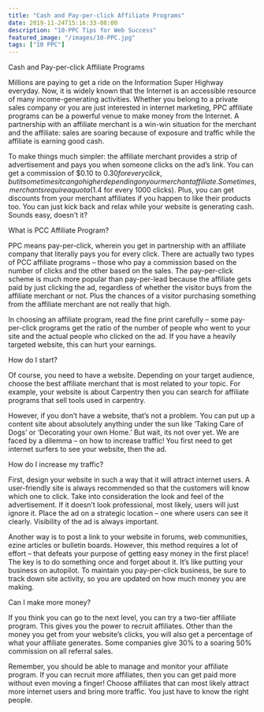 ```yaml
---
title: "Cash and Pay-per-click Affiliate Programs"
date: 2019-11-24T15:16:33-08:00
description: "10-PPC Tips for Web Success"
featured_image: "/images/10-PPC.jpg"
tags: ["10 PPC"]
---
```


Cash and Pay-per-click Affiliate Programs

Millions are paying to get a ride on the Information Super Highway everyday. Now, it is widely known that the Internet is an accessible resource of many income-generating activities. Whether you belong to a private sales company or you are just interested in internet marketing, PPC affiliate programs can be a powerful venue to make money from the Internet. A partnership with an affiliate merchant is a win-win situation for the merchant and the affiliate: sales are soaring because of exposure and traffic while the affiliate is earning good cash.

To make things much simpler: the affiliate merchant provides a strip of advertisement and pays you when someone clicks on the ad’s link. You can get a commission of $0.10 to $0.30 for every click, but it sometimes it can go higher depending on your merchant affiliate. Sometimes, merchants require a quota ($1.4 for every 1000 clicks). Plus, you can get discounts from your merchant affiliates if you happen to like their products too. You can just kick back and relax while your website is generating cash. Sounds easy, doesn’t it?

What is PCC Affiliate Program?

PPC means pay-per-click, wherein you get in partnership with an affiliate company that literally pays you for every click. There are actually two types of PCC affiliate programs – those who pay a commission based on the number of clicks and the other based on the sales. The pay-per-click scheme is much more popular than pay-per-lead because the affiliate gets paid by just clicking the ad, regardless of whether the visitor buys from the affiliate merchant or not. Plus the chances of a visitor purchasing something from the affiliate merchant are not really that high. 

In choosing an affiliate program, read the fine print carefully – some pay-per-click programs get the ratio of the number of people who went to your site and the actual people who clicked on the ad. If you have a heavily targeted website, this can hurt your earnings. 

How do I start?

Of course, you need to have a website. Depending on your target audience, choose the best affiliate merchant that is most related to your topic. For example, your website is about Carpentry then you can search for affiliate programs that sell tools used in carpentry. 

However, if you don’t have a website, that’s not a problem. You can put up a content site about absolutely anything under the sun like ‘Taking Care of Dogs’ or ‘Decorating your own Home.’ But wait, its not over yet. We are faced by a dilemma – on how to increase traffic! You first need to get internet surfers to see your website, then the ad. 

How do I increase my traffic?

First, design your website in such a way that it will attract internet users. A user-friendly site is always recommended so that the customers will know which one to click. Take into consideration the look and feel of the advertisement. If it doesn’t look professional, most likely, users will just ignore it. Place the ad on a strategic location – one where users can see it clearly. Visibility of the ad is always important.

Another way is to post a link to your website in forums, web communities, ezine articles or bulletin boards. However, this method requires a lot of effort – that defeats your purpose of getting easy money in the first place! The key is to do something once and forget about it. It’s like putting your business on autopilot. To maintain you pay-per-click business, be sure to track down site activity, so you are updated on how much money you are making. 

Can I make more money?

If you think you can go to the next level, you can try a two-tier affiliate program. This gives you the power to recruit affiliates. Other than the money you get from your website’s clicks, you will also get a percentage of what your affiliate generates. Some companies give 30% to a soaring 50% commission on all referral sales. 

Remember, you should be able to manage and monitor your affiliate program. If you can recruit more affiliates, then you can get paid more without even moving a finger! Choose affiliates that can most likely attract more internet users and bring more traffic. You just have to know the right people. 


 




